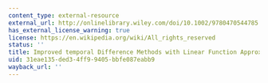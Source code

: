 ```yaml
---
content_type: external-resource
external_url: http://onlinelibrary.wiley.com/doi/10.1002/9780470544785.ch9/summary
has_external_license_warning: true
license: https://en.wikipedia.org/wiki/All_rights_reserved
status: ''
title: Improved temporal Difference Methods with Linear Function Approximation
uid: 31eae135-ded3-4ff9-9405-bbfe087eabb9
wayback_url: ''
---
```

